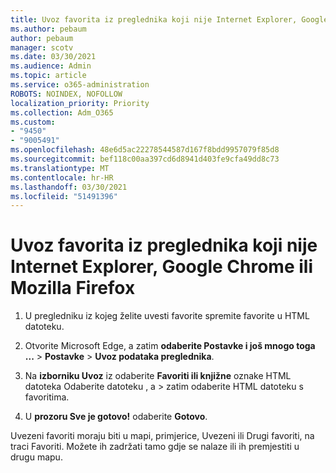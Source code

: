 ```yaml
---
title: Uvoz favorita iz preglednika koji nije Internet Explorer, Google Chrome ili Mozilla Firefox
ms.author: pebaum
author: pebaum
manager: scotv
ms.date: 03/30/2021
ms.audience: Admin
ms.topic: article
ms.service: o365-administration
ROBOTS: NOINDEX, NOFOLLOW
localization_priority: Priority
ms.collection: Adm_O365
ms.custom:
- "9450"
- "9005491"
ms.openlocfilehash: 48e6d5ac22278544587d167f8bdd9957079f85d8
ms.sourcegitcommit: bef118c00aa397cd6d8941d403fe9cfa49dd8c73
ms.translationtype: MT
ms.contentlocale: hr-HR
ms.lasthandoff: 03/30/2021
ms.locfileid: "51491396"
---
```

# <a name="import-favorites-from-a-browser-other-than-internet-explorer-google-chrome-or-mozilla-firefox"></a>Uvoz favorita iz preglednika koji nije Internet Explorer, Google Chrome ili Mozilla Firefox

1. U pregledniku iz kojeg želite uvesti favorite spremite favorite u HTML datoteku.

1. Otvorite Microsoft Edge, a zatim **odaberite Postavke i još mnogo toga ...**  >  **Postavke**  >  **Uvoz podataka preglednika**.

1. Na **izborniku Uvoz** iz odaberite **Favoriti ili knjižne** oznake HTML datoteka Odaberite datoteku , a  >  zatim odaberite HTML datoteku s favoritima.

1. U **prozoru Sve je gotovo!** odaberite **Gotovo**.

Uvezeni favoriti moraju biti u mapi, primjerice, Uvezeni ili Drugi favoriti, na traci Favoriti. Možete ih zadržati tamo gdje se nalaze ili ih premjestiti u drugu mapu.